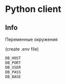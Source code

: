 # Python client

## Info 

Переменные окружения 

(create .env file) 


```sh
DB_HOST
DB_PORT
DB_USER
DB_PASS
DB_BASE
```
